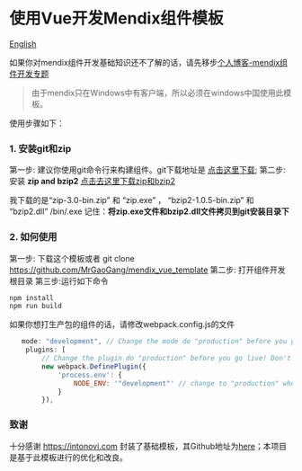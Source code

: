# 使用Vue开发Mendix组件模板 
[English](./README.md)

如果你对mendix组件开发基础知识还不了解的话，请先移步[个人博客-mendix组件开发专题](https://mrgaogang.github.io/article/mendix/widgets/%E8%AF%A6%E7%BB%86API.html)

> 由于mendix只在Windows中有客户端，所以必须在windows中国使用此模板。

使用步骤如下：
### 1. 安装git和zip

第一步: 建议你使用git命令行来构建组件。git下载地址是 [点击这里下载](https://git-scm.com/downloads);
第二步: 安装 **zip and bzip2** [点击去这里下载zip和bzip2](https://sourceforge.net/projects/gnuwin32/files/)

我下载的是“zip-3.0-bin.zip” 和 “zip.exe” ， “bzip2-1.0.5-bin.zip” 和 “bzip2.dll” /bin/.exe
记住：**将zip.exe文件和bzip2.dll文件拷贝到git安装目录下**




### 2. 如何使用
第一步: 下载这个模板或者 git clone https://github.com/MrGaoGang/mendix_vue_template
第二步: 打开组件开发根目录
第三步:运行如下命令

```bash
npm install
npm run build
```
如果你想打生产包的组件的话，请修改webpack.config.js的文件
```js
   mode: "development", // Change the mode do "production" before you go live! Don't forget!
    plugins: [
        // Change the plugin do "production" before you go live! Don't forget!
        new webpack.DefinePlugin({
            'process.env': {
                NODE_ENV: '"development"' // change to "production" when publishing your Mendix widget
            }
        }),

```




### 致谢

十分感谢 https://intonovi.com 封装了基础模板，其Github地址为[here](https://github.com/Intonovi/mendix-vuejs-widget-boilerplate)；本项目是基于此模板进行的优化和改良。



